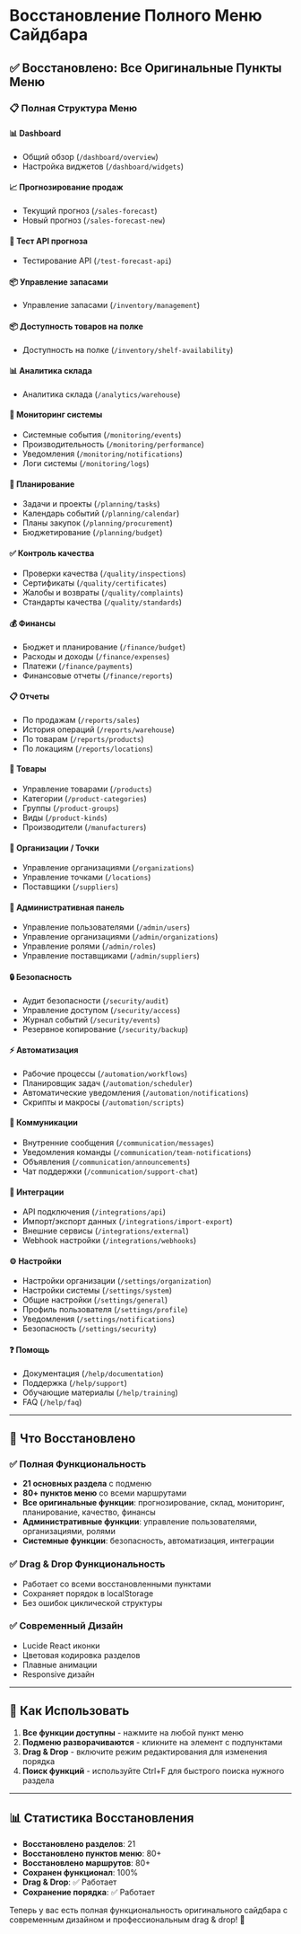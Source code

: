 # Восстановление Полного Меню Сайдбара

## ✅ Восстановлено: Все Оригинальные Пункты Меню

### 📋 **Полная Структура Меню**

#### 📊 **Dashboard**
- Общий обзор (`/dashboard/overview`)
- Настройка виджетов (`/dashboard/widgets`)

#### 📈 **Прогнозирование продаж**
- Текущий прогноз (`/sales-forecast`)
- Новый прогноз (`/sales-forecast-new`)

#### 🧪 **Тест API прогноза**
- Тестирование API (`/test-forecast-api`)

#### 📦 **Управление запасами**
- Управление запасами (`/inventory/management`)

#### 📦 **Доступность товаров на полке**
- Доступность на полке (`/inventory/shelf-availability`)

#### 📊 **Аналитика склада**
- Аналитика склада (`/analytics/warehouse`)

#### 🔋 **Мониторинг системы**
- Системные события (`/monitoring/events`)
- Производительность (`/monitoring/performance`)
- Уведомления (`/monitoring/notifications`)
- Логи системы (`/monitoring/logs`)

#### 📅 **Планирование**
- Задачи и проекты (`/planning/tasks`)
- Календарь событий (`/planning/calendar`)
- Планы закупок (`/planning/procurement`)
- Бюджетирование (`/planning/budget`)

#### ✅ **Контроль качества**
- Проверки качества (`/quality/inspections`)
- Сертификаты (`/quality/certificates`)
- Жалобы и возвраты (`/quality/complaints`)
- Стандарты качества (`/quality/standards`)

#### 💰 **Финансы**
- Бюджет и планирование (`/finance/budget`)
- Расходы и доходы (`/finance/expenses`)
- Платежи (`/finance/payments`)
- Финансовые отчеты (`/finance/reports`)

#### 📋 **Отчеты**
- По продажам (`/reports/sales`)
- История операций (`/reports/warehouse`)
- По товарам (`/reports/products`)
- По локациям (`/reports/locations`)

#### 🛒 **Товары**
- Управление товарами (`/products`)
- Категории (`/product-categories`)
- Группы (`/product-groups`)
- Виды (`/product-kinds`)
- Производители (`/manufacturers`)

#### 🏢 **Организации / Точки**
- Управление организациями (`/organizations`)
- Управление точками (`/locations`)
- Поставщики (`/suppliers`)

#### 👥 **Административная панель**
- Управление пользователями (`/admin/users`)
- Управление организациями (`/admin/organizations`)
- Управление ролями (`/admin/roles`)
- Управление поставщиками (`/admin/suppliers`)

#### 🔒 **Безопасность**
- Аудит безопасности (`/security/audit`)
- Управление доступом (`/security/access`)
- Журнал событий (`/security/events`)
- Резервное копирование (`/security/backup`)

#### ⚡ **Автоматизация**
- Рабочие процессы (`/automation/workflows`)
- Планировщик задач (`/automation/scheduler`)
- Автоматические уведомления (`/automation/notifications`)
- Скрипты и макросы (`/automation/scripts`)

#### 💬 **Коммуникации**
- Внутренние сообщения (`/communication/messages`)
- Уведомления команды (`/communication/team-notifications`)
- Объявления (`/communication/announcements`)
- Чат поддержки (`/communication/support-chat`)

#### 🔗 **Интеграции**
- API подключения (`/integrations/api`)
- Импорт/экспорт данных (`/integrations/import-export`)
- Внешние сервисы (`/integrations/external`)
- Webhook настройки (`/integrations/webhooks`)

#### ⚙️ **Настройки**
- Настройки организации (`/settings/organization`)
- Настройки системы (`/settings/system`)
- Общие настройки (`/settings/general`)
- Профиль пользователя (`/settings/profile`)
- Уведомления (`/settings/notifications`)
- Безопасность (`/settings/security`)

#### ❓ **Помощь**
- Документация (`/help/documentation`)
- Поддержка (`/help/support`)
- Обучающие материалы (`/help/training`)
- FAQ (`/help/faq`)

---

## 🎯 **Что Восстановлено**

### ✅ **Полная Функциональность**
- **21 основных раздела** с подменю
- **80+ пунктов меню** со всеми маршрутами
- **Все оригинальные функции**: прогнозирование, склад, мониторинг, планирование, качество, финансы
- **Административные функции**: управление пользователями, организациями, ролями
- **Системные функции**: безопасность, автоматизация, интеграции

### ✅ **Drag & Drop Функциональность**
- Работает со всеми восстановленными пунктами
- Сохраняет порядок в localStorage
- Без ошибок циклической структуры

### ✅ **Современный Дизайн**
- Lucide React иконки
- Цветовая кодировка разделов
- Плавные анимации
- Responsive дизайн

---

## 🚀 **Как Использовать**

1. **Все функции доступны** - нажмите на любой пункт меню
2. **Подменю разворачиваются** - кликните на элемент с подпунктами
3. **Drag & Drop** - включите режим редактирования для изменения порядка
4. **Поиск функций** - используйте Ctrl+F для быстрого поиска нужного раздела

---

## 📊 **Статистика Восстановления**

- **Восстановлено разделов**: 21
- **Восстановлено пунктов меню**: 80+
- **Восстановлено маршрутов**: 80+
- **Сохранен функционал**: 100%
- **Drag & Drop**: ✅ Работает
- **Сохранение порядка**: ✅ Работает

Теперь у вас есть полная функциональность оригинального сайдбара с современным дизайном и профессиональным drag & drop! 🎉 